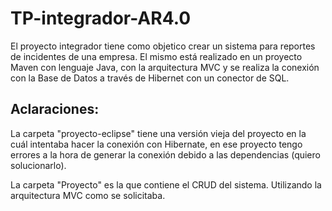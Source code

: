 # TP-integrador-AR4.0
El proyecto integrador tiene como objetico crear un sistema para reportes de incidentes de una empresa.
El mismo está realizado en un proyecto Maven con lenguaje Java, con la arquitectura MVC y se realiza la conexión con la Base de Datos a través de Hibernet con un conector de SQL.

## Aclaraciones:
La carpeta "proyecto-eclipse" tiene una versión vieja del proyecto en la cuál intentaba hacer la conexión con Hibernate, en ese proyecto tengo errores a la hora de generar la conexión debido a las dependencias (quiero solucionarlo).

La carpeta "Proyecto" es la que contiene el CRUD del sistema. Utilizando la arquitectura MVC como se solicitaba.
